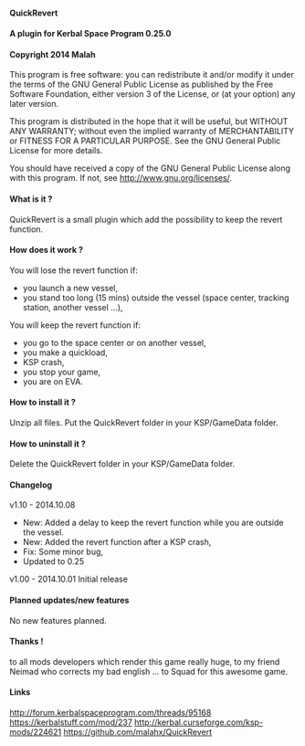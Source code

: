 ﻿#### QuickRevert
#### A plugin for Kerbal Space Program 0.25.0
#### Copyright 2014 Malah

This program is free software: you can redistribute it and/or modify
it under the terms of the GNU General Public License as published by
the Free Software Foundation, either version 3 of the License, or
(at your option) any later version.

This program is distributed in the hope that it will be useful,
but WITHOUT ANY WARRANTY; without even the implied warranty of
MERCHANTABILITY or FITNESS FOR A PARTICULAR PURPOSE.  See the
GNU General Public License for more details.

You should have received a copy of the GNU General Public License
along with this program.  If not, see <http://www.gnu.org/licenses/>. 


#### What is it ?

QuickRevert is a small plugin which add the possibility to keep the revert function.

#### How does it work ?

You will lose the revert function if:
- you launch a new vessel,
- you stand too long (15 mins) outside the vessel (space center, tracking station, another vessel ...), 

You will keep the revert function if:
- you go to the space center or on another vessel,
- you make a quickload,
- KSP crash,
- you stop your game,
- you are on EVA.

#### How to install it ?

Unzip all files. Put the QuickRevert folder in your KSP/GameData folder.

#### How to uninstall it ?

Delete the QuickRevert folder in your KSP/GameData folder.

#### Changelog

v1.10 - 2014.10.08
- New: Added a delay to keep the revert function while you are outside the vessel.
- New: Added the revert function after a KSP crash,
- Fix: Some minor bug,
- Updated to 0.25

v1.00 - 2014.10.01
Initial release

#### Planned updates/new features

No new features planned.

#### Thanks !

to all mods developers which render this game really huge,
to my friend Neimad who corrects my bad english ...
to Squad for this awesome game.

#### Links
http://forum.kerbalspaceprogram.com/threads/95168
https://kerbalstuff.com/mod/237
http://kerbal.curseforge.com/ksp-mods/224621
https://github.com/malahx/QuickRevert